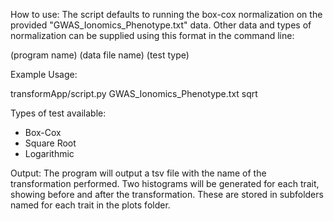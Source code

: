How to use:
The script defaults to running the box-cox normalization on the provided "GWAS_Ionomics_Phenotype.txt" data.
Other data and types of normalization can be supplied using this format in the command line:

(program name) (data file name) (test type)

Example Usage:

transformApp/script.py GWAS_Ionomics_Phenotype.txt sqrt

Types of test available:
- Box-Cox
- Square Root
- Logarithmic

Output: 
The program will output a tsv file with the name of the transformation performed. Two histograms will be generated for each trait, showing before and after the transformation. These are stored in subfolders named for each trait in the plots folder.